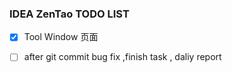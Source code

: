 ### IDEA ZenTao TODO LIST 

- [x] Tool Window  页面

- [ ] after git commit bug fix ,finish task , daliy report
